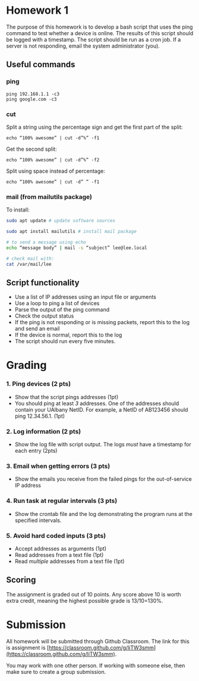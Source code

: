 # Homework 1


The purpose of this homework is to develop a bash script that uses the ping
command to test whether a device is online. The results of this script
should be logged with a timestamp. The script should be run as a cron job.
If a server is not responding, email the system administrator (you).

## Useful commands
### ping
```console
ping 192.168.1.1 -c3
ping google.com -c3
```
### cut
Split a string using the percentage sign and
get the first part of the split:

```console
echo “100% awesome” | cut -d”%” -f1
```
Get the second split:

```console
echo “100% awesome” | cut -d”%” -f2
```

Split using space instead of percentage:

```console
echo “100% awesome” | cut -d” ” -f1
```

### mail (from mailutils package)

To install:
```bash
sudo apt update # update software sources

sudo apt install mailutils # install mail package
```

```bash
# to send a message using echo
echo “message body” | mail -s “subject” lee@lee.local

# check mail with:
cat /var/mail/lee
```

## Script functionality

- Use a list of IP addresses using an input file or arguments
- Use a loop to ping a list of devices
- Parse the output of the ping command
- Check the output status
- If the ping is not responding or is missing packets, report this to the log
and send an email
- If the device is normal, report this to the log
- The script should run every five minutes.


# Grading

### 1. Ping devices (2 pts)
- Show that the script pings addresses (1pt)
- You should ping at least *3* addresses. One of the addresses should contain your UAlbany NetID. For
example, a NetID of AB123456 should ping 12.34.56.1. (1pt)

### 2. Log information (2 pts)
- Show the log file with script output.
The logs *must* have a
timestamp for each entry (2pts)

### 3. Email when getting errors (3 pts)
- Show the emails you receive from the failed pings for the out-of-service IP address

### 4. Run task at regular intervals (3 pts)
- Show the crontab file and the log demonstrating the program runs at the specified intervals.

### 5. Avoid hard coded inputs (3 pts)
- Accept addresses as arguments (1pt)
- Read addresses from a text file (1pt)
- Read *multiple* addresses from a text file (1pt)


## Scoring
The assignment is graded out of 10 points. Any score
above 10 is worth extra credit, meaning the highest
possible grade is 13/10=130%.

# Submission

All homework will be submitted through Github
Classroom.
The link for this is assignment is
[https://classroom.github.com/g/liTW3smm](https://classroom.github.com/g/liTW3smm).

You may work with one other person. If working with someone else, then make sure to create a group submission.
